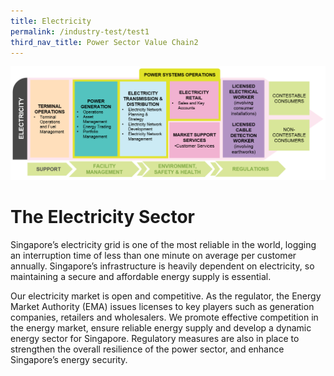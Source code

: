 ```yaml
---
title: Electricity
permalink: /industry-test/test1
third_nav_title: Power Sector Value Chain2
---
```

![alt text - The Electricity Sector](/images/electricity.png)

# The Electricity Sector  
Singapore’s electricity grid is one of the most reliable in the world, logging an interruption time of less than one minute on average per customer annually. Singapore’s infrastructure is heavily dependent on electricity, so maintaining a secure and affordable energy supply is essential.

Our electricity market is open and competitive. As the regulator, the Energy Market Authority (EMA) issues licenses to key players such as generation companies, retailers and wholesalers. We promote effective competition in the energy market, ensure reliable energy supply and develop a dynamic energy sector for Singapore. Regulatory measures are also in place to strengthen the overall resilience of the power sector, and enhance Singapore’s energy security.